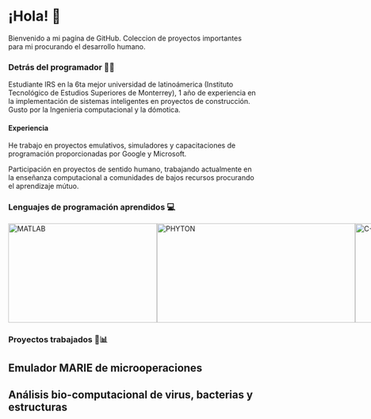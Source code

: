 #  ¡Hola! 👋
Bienvenido a mi pagína de GitHub. Coleccion de proyectos importantes para mi procurando el desarrollo humano.

### Detrás del programador 👨‍💻 
Estudiante IRS en la 6ta mejor universidad de latinoámerica (Instituto Tecnológico de Estudios Superiores de Monterrey), 1 año de experiencia en la implementación de sistemas inteligentes en proyectos de construcción. Gusto por la Ingenieria computacional y la dómotica.
#### Experiencia 
He trabajo en proyectos emulativos, simuladores y capacitaciones de programación proporcionadas por Google y Microsoft.

Participación en proyectos de sentido humano, trabajando actualmente en la enseñanza computacional a comunidades de bajos recursos procurando el aprendizaje mútuo.

### Lenguajes de programación aprendidos 💻
<div style="display: flex; justify-content: space-between;">
    <img src="https://recluit.com/WP-Blog/wp-content/uploads/2020/07/Matlab-historia-recluit.png" alt="MATLAB" width="300" height="200">
    <img src="https://programacion.net/files/article/20160603020635_python-logo.png" alt="PHYTON" width="400" height="200">
    <img src="https://conclase.net/imagen/c/curso/C++logo.svg" alt="C++" width="200" height="200">
</div>


### Proyectos trabajados 💼📊
## Emulador MARIE de microoperaciones
## Análisis bio-computacional de virus, bacterias y estructuras 




